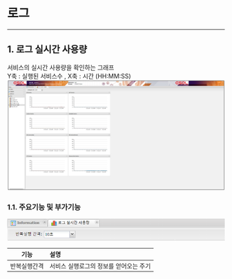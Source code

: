 # 로그

---

## 1. 로그 실시간 사용량
서비스의 실시간 사용량을 확인하는 그래프
<BR/>
Y축 : 실행된 서비스수 , X축 : 시간 (HH:MM:SS)
<img src = "./images/04-log-tools-05.PNG" width = "1000px"> </img>

### 1.1. 주요기능 및 부가기능
<img src = "./images/04-01-log-tools-05-2.png" width = "600px"> </img>

| 기능 | 설명 |  
|:--:|:--|  
| 반복실행간격  | 서비스 실행로그의 정보를 얻어오는 주기 |
